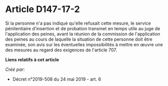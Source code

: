 # Article D147-17-2

Si la personne n'a pas indiqué qu'elle refusait cette mesure, le service pénitentiaire d'insertion et de probation transmet
en temps utile au juge de l'application des peines, avant la réunion de la commission de l'application des peines au cours de
laquelle la situation de cette personne doit être examinée, son avis sur les éventuelles impossibilités à mettre en œuvre une
des mesures au regard des exigences de l'article 707.

**Liens relatifs à cet article**

_Créé par_:

  - Décret n°2019-508 du 24 mai 2019 - art. 6
